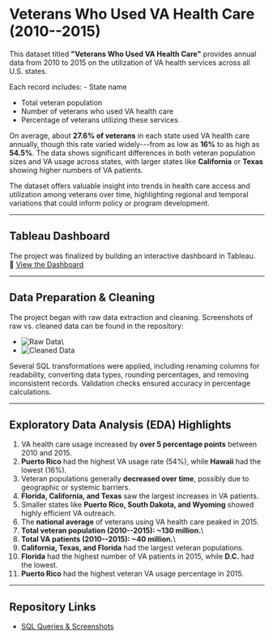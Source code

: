 # Veterans Who Used VA Health Care (2010--2015)

This dataset titled **"Veterans Who Used VA Health Care"** provides
annual data from 2010 to 2015 on the utilization of VA health services
across all U.S. states.

Each record includes: - State name
- Total veteran population
- Number of veterans who used VA health care
- Percentage of veterans utilizing these services

On average, about **27.6% of veterans** in each state used VA health
care annually, though this rate varied widely---from as low as **16%**
to as high as **54.5%**. The data shows significant differences in both
veteran population sizes and VA usage across states, with larger states
like **California** or **Texas** showing higher numbers of VA patients.

The dataset offers valuable insight into trends in health care access
and utilization among veterans over time, highlighting regional and
temporal variations that could inform policy or program development.

------------------------------------------------------------------------

## Tableau Dashboard

The project was finalized by building an interactive dashboard in
Tableau.\
🔗 [View the
Dashboard](https://public.tableau.com/app/profile/elliott.earley/viz/Veterans_Data_Project/Dashboard1)

------------------------------------------------------------------------

## Data Preparation & Cleaning

The project began with raw data extraction and cleaning. Screenshots of
raw vs. cleaned data can be found in the repository:

-   ![Raw
    Data](https://github.com/curlyeje/Elliott_Portfolio/blob/9b0a6767c32628a03dfaa4902811d72a69ea188b/Veterans%20Data%20SQL%20Project/Raw%20Data.png)\
-   ![Cleaned
    Data](https://github.com/curlyeje/Elliott_Portfolio/blob/3017d5c919a54fac20fcbc274e6fef5d448fff5a/Veterans%20Data%20SQL%20Project/Cleaned%20Data.png "fig:")

Several SQL transformations were applied, including renaming columns for
readability, converting data types, rounding percentages, and removing
inconsistent records. Validation checks ensured accuracy in percentage
calculations.

------------------------------------------------------------------------

## Exploratory Data Analysis (EDA) Highlights

1.  VA health care usage increased by **over 5 percentage points**
    between 2010 and 2015.
2.  **Puerto Rico** had the highest VA usage rate (54%), while
    **Hawaii** had the lowest (16%).
3.  Veteran populations generally **decreased over time**, possibly due
    to geographic or systemic barriers.
4.  **Florida, California, and Texas** saw the largest increases in VA
    patients.
5.  Smaller states like **Puerto Rico, South Dakota, and Wyoming**
    showed highly efficient VA outreach.
6.  The **national average** of veterans using VA health care peaked in
    2015.
9.  **Total veteran population (2010--2015): \~130 million.**\
10.  **Total VA patients (2010--2015): \~40 million.**\
11.  **California, Texas, and Florida** had the largest veteran
    populations.
12. **Florida** had the highest number of VA patients in 2015, while
    **D.C.** had the lowest.
13. **Puerto Rico** had the highest veteran VA usage percentage in 2015.

------------------------------------------------------------------------

## Repository Links

-   [SQL Queries &
    Screenshots](https://github.com/curlyeje/Elliott_Portfolio/tree/main/Veterans%20Data%20SQL%20Project)
